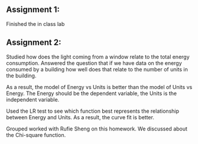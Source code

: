 ## Assignment 1:
Finished the in class lab

## Assignment 2:
Studied how does the light coming from a window relate to the total energy consumption.
Answered the question that if we have data on the energy consumed by a building how well does that relate to the number of units in the building.

As a result, the model of Energy vs Units is better than the model of Units vs Energy. 
The Energy should be the dependent variable, the Units is the independent variable.

Used the LR test to see which function best represents the relationship between Energy and Units. As a result, the curve fit is better. 

Grouped worked with Rufie Sheng on this homework. We discussed about the Chi-square function. 
